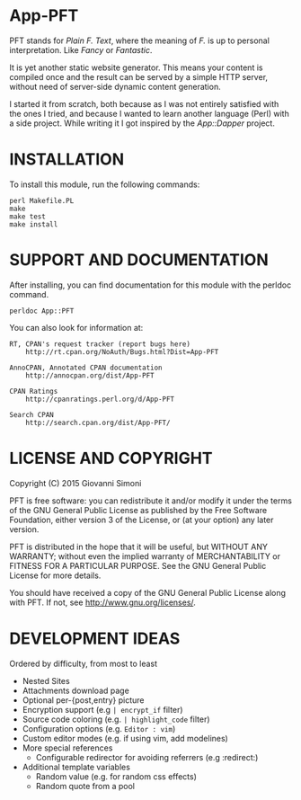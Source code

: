 # App-PFT

PFT stands for *Plain F. Text*, where the meaning of *F.* is up to
personal interpretation. Like *Fancy* or *Fantastic*.

It is yet another static website generator. This means your content is
compiled once and the result can be served by a simple HTTP server,
without need of server-side dynamic content generation.

I started it from scratch, both because as I was not entirely satisfied
with the ones I tried, and because I wanted to learn another language
(Perl) with a side project. While writing it I got inspired by
the *App::Dapper* project.

# INSTALLATION

To install this module, run the following commands:

	perl Makefile.PL
	make
	make test
	make install

# SUPPORT AND DOCUMENTATION

After installing, you can find documentation for this module with the
perldoc command.

    perldoc App::PFT

You can also look for information at:

    RT, CPAN's request tracker (report bugs here)
        http://rt.cpan.org/NoAuth/Bugs.html?Dist=App-PFT

    AnnoCPAN, Annotated CPAN documentation
        http://annocpan.org/dist/App-PFT

    CPAN Ratings
        http://cpanratings.perl.org/d/App-PFT

    Search CPAN
        http://search.cpan.org/dist/App-PFT/


# LICENSE AND COPYRIGHT

Copyright (C) 2015 Giovanni Simoni

PFT is free software: you can redistribute it and/or modify it under the
terms of the GNU General Public License as published by the Free
Software Foundation, either version 3 of the License, or (at your
option) any later version.

PFT is distributed in the hope that it will be useful, but WITHOUT ANY
WARRANTY; without even the implied warranty of MERCHANTABILITY or
FITNESS FOR A PARTICULAR PURPOSE.  See the GNU General Public License
for more details.

You should have received a copy of the GNU General Public License along
with PFT.  If not, see <http://www.gnu.org/licenses/>.

# DEVELOPMENT IDEAS

Ordered by difficulty, from most to least

 * Nested Sites
 * Attachments download page
 * Optional per-{post,entry} picture
 * Encryption support (e.g `| encrypt_if` filter)
 * Source code coloring (e.g. `| highlight_code` filter)
 * Configuration options (e.g. `Editor : vim`)
 * Custom editor modes (e.g. if using vim, add modelines)
 * More special references
    - Configurable redirector for avoiding referrers (e.g :redirect:<url>)
 * Additional template variables
    - Random value (e.g. for random css effects)
    - Random quote from a pool
